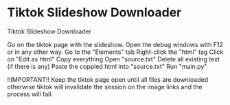 # Tiktok Slideshow Downloader
Tiktok Slideshow Downloader

Go on the tiktok page with the slideshow.
Open the debug windows with F12 or in any other way.
Go to the "Elements" tab
Right-click the "html" tag
Click on "Edit as html"
Copy everything
Open "source.txt"
Delete all existing text (if there is any)
Paste the coppied html into "source.txt"
Run "main.py"

!!IMPORTANT!!
Keep the tiktok page open until all files are downloaded otherwise tiktok will invalidate the session on the image links and the process will fail.
